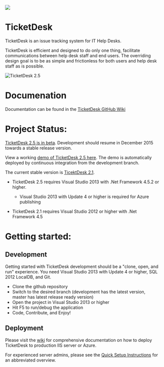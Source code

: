 
<a href="https://zenhub.io"><img src="https://raw.githubusercontent.com/ZenHubIO/support/master/zenhub-badge.png"></a>


TicketDesk
==========
TicketDesk is an issue tracking system for IT Help Desks.

TicketDesk is efficient and designed to do only one thing, facilitate communications between help desk staff and end users. The overriding design goal is to be as simple and frictionless for both users and help desk staff as is possible.

<img src="https://raw.githubusercontent.com/NullDesk/TicketDesk/develop/td25.png" title="TicketDesk 2.5"  />

Documenation
===========
Documentation can be found in the [TicketDesk GitHub Wiki](https://github.com/StephenRedd/TicketDesk/wiki)

Project Status:
===========

[TicketDesk 2.5 is in beta](https://github.com/StephenRedd/TicketDesk/releases/tag/td2-v2.5.0). Development should resume in December 2015 towards a stable release version. 

View a working [demo of TicketDesk 2.5 here](http://ticketdesk2.azurewebsites.net/). The demo is automatically deployed by continuous integration from the development branch.

The current stable version is [TicektDesk 2.1](https://github.com/StephenRedd/TicketDesk/releases/tag/td2-v2.1.3). 

- TicketDesk 2.5 requires Visual Studio 2013 with .Net Framework 4.5.2 or higher.
  - Visual Studio 2013 with Update 4 or higher is required for Azure publishing
  
- TicketDesk 2.1 requires Visual Studio 2012 or higher with .Net Framework 4.5

Getting started:
===========

Development
-----------

Getting started with TicketDesk development should be a "clone, open, and run" experience. You need Visual Studio 2013 with Update 4 or higher, SQL 2012 LocalDB, and Git.   

- Clone the github repository
- Switch to the desired branch (development has the latest version, master has latest release ready version)  
- Open the project in Visual Studio 2013 or higher
- Hit F5 to run/debug the application
- Code, Contribute, and Enjoy!

Deployment
-----------

Please visit the [wiki](https://github.com/NullDesk/TicketDesk/wiki) for comprehensive documentation on how to deploy TicketDesk to production IIS server or Azure.

For experienced server admins, please see the [Quick Setup Instructions](https://github.com/NullDesk/TicketDesk/wiki/Quick-Setup-Instructions) for an abbreviated overview.